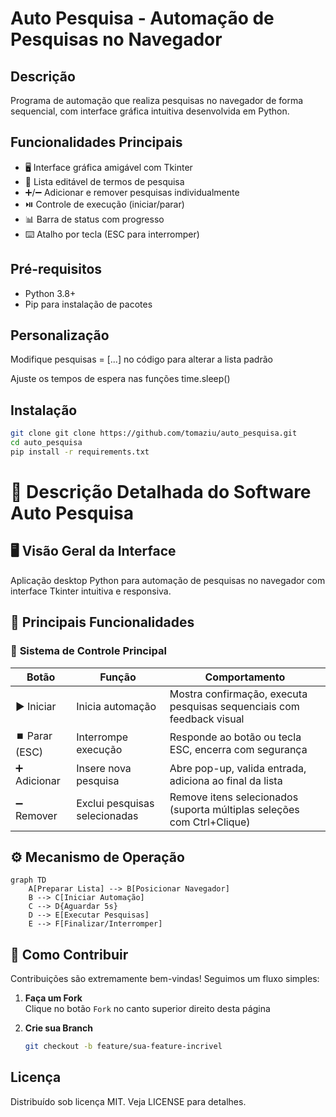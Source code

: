 # Auto Pesquisa - Automação de Pesquisas no Navegador

## Descrição
Programa de automação que realiza pesquisas no navegador de forma sequencial, com interface gráfica intuitiva desenvolvida em Python.

## Funcionalidades Principais
- 🖥️ Interface gráfica amigável com Tkinter
- 📝 Lista editável de termos de pesquisa
- ➕/➖ Adicionar e remover pesquisas individualmente
- ⏯️ Controle de execução (iniciar/parar)
- 📊 Barra de status com progresso
- ⌨️ Atalho por tecla (ESC para interromper)

## Pré-requisitos
- Python 3.8+
- Pip para instalação de pacotes

## Personalização
Modifique pesquisas = [...] no código para alterar a lista padrão

Ajuste os tempos de espera nas funções time.sleep()

## Instalação
```bash
git clone git clone https://github.com/tomaziu/auto_pesquisa.git
cd auto_pesquisa
pip install -r requirements.txt
```
# 📝 Descrição Detalhada do Software Auto Pesquisa

## 🖥️ **Visão Geral da Interface**
Aplicação desktop Python para automação de pesquisas no navegador com interface Tkinter intuitiva e responsiva.

## 🎯 **Principais Funcionalidades**

### 🔘 **Sistema de Controle Principal**
| Botão          | Função                          | Comportamento                                                                 |
|----------------|---------------------------------|-------------------------------------------------------------------------------|
| ▶️ Iniciar     | Inicia automação                | Mostra confirmação, executa pesquisas sequenciais com feedback visual        |
| ⏹️ Parar (ESC) | Interrompe execução             | Responde ao botão ou tecla ESC, encerra com segurança                         |
| ➕ Adicionar   | Insere nova pesquisa            | Abre pop-up, valida entrada, adiciona ao final da lista                      |
| ➖ Remover     | Exclui pesquisas selecionadas   | Remove itens selecionados (suporta múltiplas seleções com Ctrl+Clique)       |

## ⚙️ **Mecanismo de Operação**
```mermaid
graph TD
    A[Preparar Lista] --> B[Posicionar Navegador]
    B --> C[Iniciar Automação]
    C --> D{Aguardar 5s}
    D --> E[Executar Pesquisas]
    E --> F[Finalizar/Interromper]
```
## 🤝 Como Contribuir

Contribuições são extremamente bem-vindas! Seguimos um fluxo simples:

1. **Faça um Fork**  
   Clique no botão `Fork` no canto superior direito desta página

2. **Crie sua Branch**  
   ```bash
   git checkout -b feature/sua-feature-incrivel

## Licença
Distribuído sob licença MIT. Veja LICENSE para detalhes.
